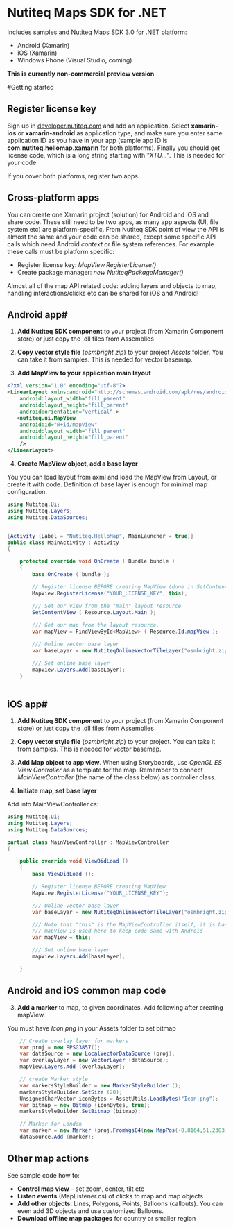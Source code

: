 # Nutiteq Maps SDK for .NET

Includes samples and Nutiteq Maps SDK 3.0 for .NET platform:
* Android (Xamarin)
* iOS (Xamarin)
* Windows Phone (Visual Studio, coming)

**This is currently non-commercial preview version**

#Getting started
## Register license key

Sign up in [developer.nutiteq.com](http://developer.nutiteq.com) and add an application. Select **xamarin-ios** or **xamarin-android** as application type, and make sure you enter same application ID as you have in your app (sample app ID is **com.nutiteq.hellomap.xamarin** for both platforms). Finally you should get license code, which is a long string starting with *"XTU..."*. This is needed for your code

If you cover both platforms, register two apps.

## Cross-platform apps #

You can create one Xamarin project (solution) for Android and iOS and share code. These still need to be two apps, as many app aspects (UI, file system etc) are platform-specific. From Nutiteq SDK point of view the API is almost the same and your code can be shared, except some specific API calls which need Android *context* or file system references. For example these calls must be platform specific:

* Register license key: *MapView.RegisterLicense()*
* Create package manager: *new NutiteqPackageManager()*

Almost all of the map API related code: adding layers and objects to map, handling interactions/clicks etc can be shared for iOS and Android!

## Android app#

1) **Add Nutiteq SDK component** to your project (from Xamarin Component store) or just copy the .dll files from Assemblies

2) **Copy vector style file** (*osmbright.zip*) to your project *Assets* folder. You can take it from samples. This is needed for vector basemap.

3) **Add MapView to your application main layout**

```xml
<?xml version="1.0" encoding="utf-8"?>
<LinearLayout xmlns:android="http://schemas.android.com/apk/res/android"
    android:layout_width="fill_parent"
    android:layout_height="fill_parent"
    android:orientation="vertical" >
   <nutiteq.ui.MapView
    android:id="@+id/mapView"
    android:layout_width="fill_parent" 
    android:layout_height="fill_parent" 
    />
</LinearLayout>
```

4) **Create MapView object, add a base layer** 

You you can load layout from axml and load the MapView from Layout, or create it with code. Definition of base layer is enough for minimal map configuration.

```csharp
using Nutiteq.Ui;
using Nutiteq.Layers;
using Nutiteq.DataSources;


[Activity (Label = "Nutiteq.HelloMap", MainLauncher = true)]
public class MainActivity : Activity
{

	protected override void OnCreate ( Bundle bundle )
	{
		base.OnCreate ( bundle );

		// Register license BEFORE creating MapView (done in SetContentView)
		MapView.RegisterLicense("YOUR_LICENSE_KEY", this);

		/// Set our view from the "main" layout resource
		SetContentView ( Resource.Layout.Main );
	
		/// Get our map from the layout resource. 
		var mapView = FindViewById<MapView> ( Resource.Id.mapView );

		/// Online vector base layer
		var baseLayer = new NutiteqOnlineVectorTileLayer("osmbright.zip");

		/// Set online base layer  
		mapView.Layers.Add(baseLayer);
	}
	
```


## iOS app#


1) **Add Nutiteq SDK component** to your project (from Xamarin Component store) or just copy the .dll files from Assemblies

2) **Copy vector style file** (*osmbright.zip*) to your project. You can take it from samples. This is needed for vector basemap.

3) **Add Map object to app view**. When using Storyboards, use *OpenGL ES View Controller* as a template for the map. Remember to connect *MainViewController* (the name of the class below) as controller class.

4) **Initiate map, set base layer**

Add into MainViewController.cs:

```csharp
using Nutiteq.Ui;
using Nutiteq.Layers;
using Nutiteq.DataSources;

partial class MainViewController : MapViewController
{

	public override void ViewDidLoad ()
	{
		base.ViewDidLoad ();

		// Register license BEFORE creating MapView 
		MapView.RegisterLicense("YOUR_LICENSE_KEY");

		/// Online vector base layer
		var baseLayer = new NutiteqOnlineVectorTileLayer("osmbright.zip");

		/// Note that "this" is the MapViewController itself, it is based on IMapView interface which is shared with Android MapView class.
		/// mapView is used here to keep code same with Android
		var mapView = this;

		/// Set online base layer
		mapView.Layers.Add(baseLayer);

	}
```



## Android and iOS common map code #

3) **Add a marker** to map, to given coordinates. Add following after creating mapView.

You must have *Icon.png* in your Assets folder to set bitmap

```csharp
	// Create overlay layer for markers
	var proj = new EPSG3857();
	var dataSource = new LocalVectorDataSource (proj);
	var overlayLayer = new VectorLayer (dataSource);
	mapView.Layers.Add (overlayLayer);

	// create Marker style
	var markersStyleBuilder = new MarkerStyleBuilder ();
	markersStyleBuilder.SetSize (20);
	UnsignedCharVector iconBytes = AssetUtils.LoadBytes("Icon.png");
	var bitmap = new Bitmap (iconBytes, true);
	markersStyleBuilder.SetBitmap (bitmap);

	// Marker for London
	var marker = new Marker (proj.FromWgs84(new MapPos(-0.8164,51.2383)), markersStyleBuilder.BuildStyle ());
	dataSource.Add (marker);

```

## Other map actions

See sample code how to:

* **Control map view** - set zoom, center, tilt etc
* **Listen events** (MapListener.cs) of clicks to map and map objects
* **Add other objects**: Lines, Polygons, Points, Balloons (callouts). You can even add 3D objects and use customized Balloons.
* **Download offline map packages** for country or smaller region
